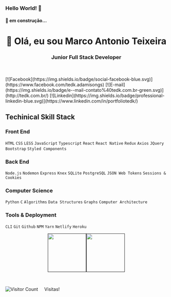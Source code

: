 ### Hello World! 👋


<h4> 
	🚧 em construção... 
</h4> 

<h1 align="center"> 🤝 Olá, eu sou Marco Antonio Teixeira </h1>

<h3 align="center">  Junior Full Stack  Developer  </h3>
</br>
</br>
[![Facebook](https://img.shields.io/badge/social-facebook-blue.svg)](https://www.facebook.com/tedk.adamisongs) [![E-mail](https://img.shields.io/badge/e--mail-contato%40tedk.com.br-green.svg)](http://tedk.com.br/)  [![Linkedin](https://img.shields.io/badge/professional-linkedin-blue.svg)](https://www.linkedin.com/in/portfoliotedk/)

## Techinical Skill Stack

### Front End

`HTML` `CSS` `LESS` `JavaScript` `Typescript` `React` `React Native` `Redux` `Axios` `JQuery` `Bootstrap` `Styled Components`

### Back End

`Node.js` `Nodemon` `Express` `Knex` `SQLite` `PostgreSQL` `JSON Web Tokens` `Sessions & Cookies`

### Computer Science

`Python` `C` `Algorithms` `Data Structures` `Graphs` `Computer Architecture`

### Tools & Deployment

`CLI` `Git` `Github` `NPM` `Yarn` `Netlify` `Heroku`



<p align='center'>
    <a href="">
        <img align="center" height='120px' src="https://github-readme-stats.vercel.app/api?username=MAntonioST&hide_title=true&show_icons=true&include_all_commits=true&line_height=21&bg_color=0,EC6C6C,FFD479,FFFC79,73FA79&theme=graywhite" /><img align="center" height='120px' src="https://github-readme-stats.vercel.app/api/top-langs/?username=MAntonioST&hide=html,css&hide_title=true&layout=compact&bg_color=0,73FA79,73FDFF,7A81FF&theme=graywhite" />
    </a>
</p>


<p align='left'>
<br/>

![Visitor Count](https://profile-counter.glitch.me/MAntonioST/count.svg)  &nbsp;&nbsp;&nbsp; Visitas!

<br />
 </p>
 
